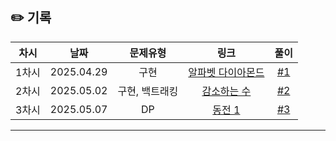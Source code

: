 ## ✏️ 기록   
 
 | 차시 |    날짜    | 문제유형 | 링크 | 풀이 |
 |:----:|:---------:|:----:|:-----:|:----:|
 | 1차시 | 2025.04.29 |  구현  | [알파벳 다이아몬드](https://www.acmicpc.net/problem/1262)|[#1](https://github.com/AlgoLeadMe/AlgoLeadMe-15/pull/1)|
 | 2차시 | 2025.05.02 |  구현, 백트래킹  | [감소하는 수](https://www.acmicpc.net/problem/1038)|[#2](https://github.com/AlgoLeadMe/AlgoLeadMe-15/pull/5)|
 | 3차시 | 2025.05.07 |  DP  | [동전 1](https://www.acmicpc.net/problem/2293)|[#3](https://github.com/AlgoLeadMe/AlgoLeadMe-15/pull/8)|
 ---